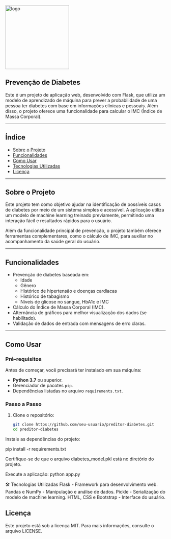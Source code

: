 <img id="logo" src="static/logo.svg" alt="logo" width="200">

## Prevenção de Diabetes

Este é um projeto de aplicação web, desenvolvido com Flask, que utiliza um modelo de aprendizado de máquina para prever a probabilidade de uma pessoa ter diabetes com base em informações clínicas e pessoais. Além disso, o projeto oferece uma funcionalidade para calcular o IMC (Índice de Massa Corporal).

---

## Índice

- [Sobre o Projeto](#sobre-o-projeto)
- [Funcionalidades](#funcionalidades)
- [Como Usar](#como-usar)
- [Tecnologias Utilizadas](#tecnologias-utilizadas)
- [Licença](#licença)

---

##  Sobre o Projeto

Este projeto tem como objetivo ajudar na identificação de possíveis casos de diabetes por meio de um sistema simples e acessível. A aplicação utiliza um modelo de machine learning treinado previamente, permitindo uma interação fácil e resultados rápidos para o usuário.

Além da funcionalidade principal de prevenção, o projeto também oferece ferramentas complementares, como o cálculo de IMC, para auxiliar no acompanhamento da saúde geral do usuário.

---

##  Funcionalidades

- Prevenção de diabetes baseada em:
  - Idade
  - Gênero
  - Histórico de hipertensão e doenças cardíacas
  - Histórico de tabagismo
  - Níveis de glicose no sangue, HbA1c e IMC
- Cálculo do Índice de Massa Corporal (IMC).
- Alternância de gráficos para melhor visualização dos dados (se habilitado).
- Validação de dados de entrada com mensagens de erro claras.

---

##  Como Usar

### Pré-requisitos
Antes de começar, você precisará ter instalado em sua máquina:
- **Python 3.7** ou superior.
- Gerenciador de pacotes `pip`.
- Dependências listadas no arquivo `requirements.txt`.

### Passo a Passo

1. Clone o repositório:
   ```bash
   git clone https://github.com/seu-usuario/preditor-diabetes.git
   cd preditor-diabetes
Instale as dependências do projeto:

pip install -r requirements.txt

Certifique-se de que o arquivo diabetes_model.pkl está no diretório do projeto.

Execute a aplicação:
python app.py

🛠️ Tecnologias Utilizadas
Flask - Framework para desenvolvimento web.
Pandas e NumPy - Manipulação e análise de dados.
Pickle - Serialização do modelo de machine learning.
HTML, CSS e Bootstrap - Interface do usuário.

## Licença
Este projeto está sob a licença MIT. Para mais informações, consulte o arquivo LICENSE.
